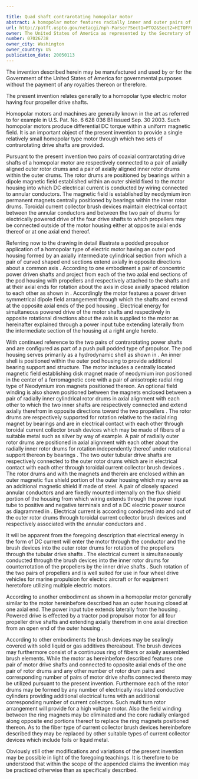 ```yaml
---

title: Quad shaft contrarotating homopolar motor
abstract: A homopolar motor features radially inner and outer pairs of axially aligned rotor drums to which axially aligned drive shafts are respectively connected and extend therefrom through an outer motor housing to drive a corresponding number of propellers located in axial spaced relation to each other outside of the housing for rotation about a common axis. A magnetic shield is fixedly mounted within the housing to enclose the rotor drums within a magnetic field established by disk and ring magnets positioned within the radially inner pair of the rotor drums. Current collector brushes maintain electrical contact between the rotor drums and a source of DC electrical energy supplied through a power input tube to the magnetic shield from a location between opposite axial ends of the housing. The drive shafts journaled within the housing extend from either opposite axial ends of the housing or from only one axial end of the housing to the propellers.
url: http://patft.uspto.gov/netacgi/nph-Parser?Sect1=PTO2&Sect2=HITOFF&p=1&u=%2Fnetahtml%2FPTO%2Fsearch-adv.htm&r=1&f=G&l=50&d=PALL&S1=07026738&OS=07026738&RS=07026738
owner: The United States of America as represented by the Secretary of the Navy
number: 07026738
owner_city: Washington
owner_country: US
publication_date: 20050113
---
```

The invention described herein may be manufactured and used by or for the Government of the United States of America for governmental purposes without the payment of any royalties thereon or therefore.

The present invention relates generally to a homopolar type electric motor having four propeller drive shafts.

Homopolar motors and machines are generally known in the art as referred to for example in U.S. Pat. No. 6 628 036 B1 issued Sep. 30 2003. Such homopolar motors produce differential DC torque within a uniform magnetic field. It is an important object of the present invention to provide a single relatively small homopolar type motor through which two sets of contrarotating drive shafts are provided.

Pursuant to the present invention two pairs of coaxial contrarotating drive shafts of a homopolar motor are respectively connected to a pair of axially aligned outer rotor drums and a pair of axially aligned inner rotor drums within the outer drums. The rotor drums are positioned by bearings within a dipole magnetic field established within an outer shield fixed to the motor housing into which DC electrical current is conducted by wiring connected to annular conductors. The magnetic field is established by neodymium iron permanent magnets centrally positioned by bearings within the inner rotor drums. Toroidal current collector brush devices maintain electrical contact between the annular conductors and between the two pair of drums for electrically powered drive of the four drive shafts to which propellers may be connected outside of the motor housing either at opposite axial ends thereof or at one axial end thereof.

Referring now to the drawing in detail illustrate a podded propulsor application of a homopolar type of electric motor having an outer pod housing formed by an axially intermediate cylindrical section from which a pair of curved shaped end sections extend axially in opposite directions about a common axis . According to one embodiment a pair of concentric power driven shafts and project from each of the two axial end sections of the pod housing with propellers and respectively attached to the shafts and at their axial ends for rotation about the axis in close axially spaced relation to each other as shown in . Accordingly the motor features a power driven symmetrical dipole field arrangement through which the shafts and extend at the opposite axial ends of the pod housing . Electrical energy for simultaneous powered drive of the motor shafts and respectively in opposite rotational directions about the axis is supplied to the motor as hereinafter explained through a power input tube extending laterally from the intermediate section of the housing at a right angle hereto.

With continued reference to the two pairs of contrarotating power shafts and are configured as part of a push pull podded type of propulsor. The pod housing serves primarily as a hydrodynamic shell as shown in . An inner shell is positioned within the outer pod housing to provide additional bearing support and structure. The motor includes a centrally located magnetic field establishing disk magnet made of neodymium iron positioned in the center of a ferromagnetic core with a pair of anisotropic radial ring type of Neodymium iron magnets positioned thereon. An optional field winding is also shown positioned between the magnets enclosed between a pair of radially inner cylindrical rotor drums in axial alignment with each other to which the two inner shafts are respectively connected and extend axially therefrom in opposite directions toward the two propellers . The rotor drums are respectively supported for rotation relative to the radial ring magnet by bearings and are in electrical contact with each other through toroidal current collector brush devices which may be made of fibers of a suitable metal such as silver by way of example. A pair of radially outer rotor drums are positioned in axial alignment with each other about the radially inner rotor drums for rotation independently thereof under rotational support thereon by bearings . The two outer tubular drive shafts are respectively connected to the outer rotor drums which are in electrical contact with each other through toroidal current collector brush devices . The rotor drums and with the magnets and therein are enclosed within an outer magnetic flux shield portion of the outer housing which may serve as an additional magnetic shield if made of steel. A pair of closely spaced annular conductors and are fixedly mounted internally on the flux shield portion of the housing from which wiring extends through the power input tube to positive and negative terminals and of a DC electric power source as diagrammed in . Electrical current is according conducted into and out of the outer rotor drums through toroidal current collector brush devices and respectively associated with the annular conductors and .

It will be apparent from the foregoing description that electrical energy in the form of DC current will enter the motor through the conductor and the brush devices into the outer rotor drums for rotation of the propellers through the tubular drive shafts . The electrical current is simultaneously conducted through the brush devices into the inner rotor drums for counterrotation of the propellers by the inner drive shafts . Such rotation of the two pairs of propellers and is well suited for use in four wheel drive vehicles for marine propulsion for electric aircraft or for equipment heretofore utilizing multiple electric motors.

According to another embodiment as shown in a homopolar motor generally similar to the motor hereinbefore described has an outer housing closed at one axial end. The power input tube extends laterally from the housing . Powered drive is effected by a tractor pod propulsor motor for all four propeller drive shafts and extending axially therefrom in one axial direction from an open end of the outer housing .

According to other embodiments the brush devices may be sealingly covered with solid liquid or gas additives thereabout. The brush devices may furthermore consist of a continuous ring of fibers or axially assembled brush elements. While the motor as hereinbefore described features one pair of motor drive shafts and connected to opposite axial ends of the one pair of rotor drums and any other number of rotor drum pairs and corresponding number of pairs of motor drive shafts connected thereto may be utilized pursuant to the present invention. Furthermore each of the rotor drums may be formed by any number of electrically insulated conductive cylinders providing additional electrical turns with an additional corresponding number of current collectors. Such multi turn rotor arrangement will provide for a high voltage motor. Also the field winding between the ring magnets may be eliminated and the core radially enlarged along opposite end portions thereof to replace the ring magnets positioned thereon. As to the fiber type of current collector brush devices hereinbefore described they may be replaced by other suitable types of current collector devices which include foils or liquid metal.

Obviously still other modifications and variations of the present invention may be possible in light of the foregoing teachings. It is therefore to be understood that within the scope of the appended claims the invention may be practiced otherwise than as specifically described.

